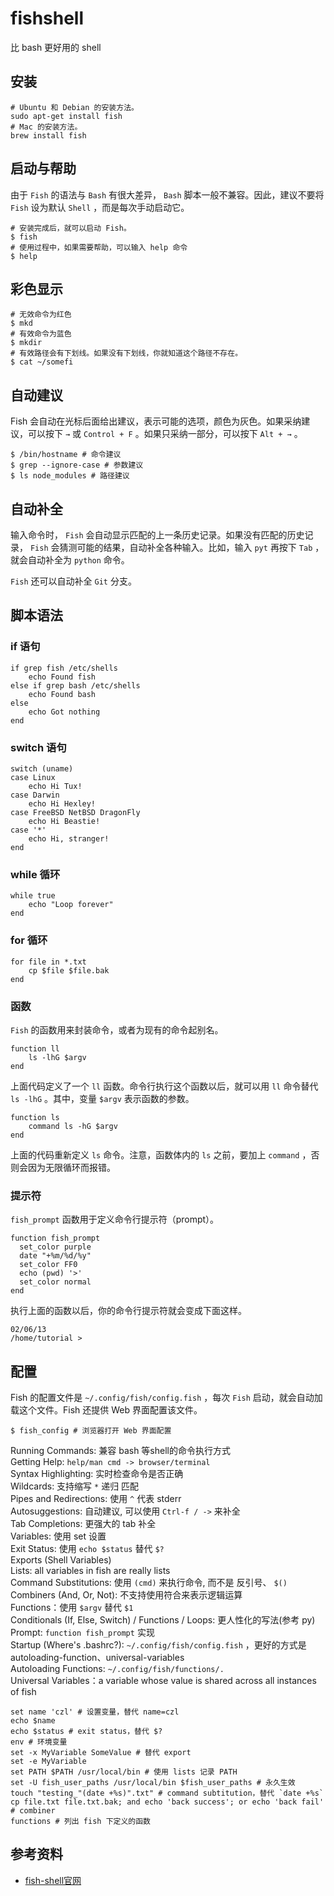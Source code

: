 #  fishshell

比 bash 更好用的 shell

##  安装

    
    
    # Ubuntu 和 Debian 的安装方法。
    sudo apt-get install fish
    # Mac 的安装方法。
    brew install fish
    

##  启动与帮助

由于 ` Fish ` 的语法与 ` Bash ` 有很大差异， ` Bash ` 脚本一般不兼容。因此，建议不要将 ` Fish ` 设为默认 `
Shell ` ，而是每次手动启动它。

    
    
    # 安装完成后，就可以启动 Fish。
    $ fish
    # 使用过程中，如果需要帮助，可以输入 help 命令
    $ help
    

##  彩色显示

    
    
    # 无效命令为红色
    $ mkd
    # 有效命令为蓝色
    $ mkdir
    # 有效路径会有下划线。如果没有下划线，你就知道这个路径不存在。
    $ cat ~/somefi 
    

##  自动建议

Fish 会自动在光标后面给出建议，表示可能的选项，颜色为灰色。如果采纳建议，可以按下 ` → ` 或 ` Control + F `
。如果只采纳一部分，可以按下 ` Alt + → ` 。

    
    
    $ /bin/hostname # 命令建议
    $ grep --ignore-case # 参数建议
    $ ls node_modules # 路径建议
    

##  自动补全

输入命令时， ` Fish ` 会自动显示匹配的上一条历史记录。如果没有匹配的历史记录， ` Fish ` 会猜测可能的结果，自动补全各种输入。比如，输入
` pyt ` 再按下 ` Tab ` ，就会自动补全为 ` python ` 命令。

` Fish ` 还可以自动补全 ` Git ` 分支。

##  脚本语法

###  if 语句

    
    
    if grep fish /etc/shells
        echo Found fish
    else if grep bash /etc/shells
        echo Found bash
    else
        echo Got nothing
    end
    

###  switch 语句

    
    
    switch (uname)
    case Linux
        echo Hi Tux!
    case Darwin
        echo Hi Hexley!
    case FreeBSD NetBSD DragonFly
        echo Hi Beastie!
    case '*'
        echo Hi, stranger!
    end
    

###  while 循环

    
    
    while true
        echo "Loop forever"
    end
    

###  for 循环

    
    
    for file in *.txt
        cp $file $file.bak
    end
    

###  函数

` Fish ` 的函数用来封装命令，或者为现有的命令起别名。

    
    
    function ll
        ls -lhG $argv
    end
    

上面代码定义了一个 ` ll ` 函数。命令行执行这个函数以后，就可以用 ` ll ` 命令替代 ` ls -lhG ` 。其中，变量 ` $argv `
表示函数的参数。

    
    
    function ls
        command ls -hG $argv
    end
    

上面的代码重新定义 ` ls ` 命令。注意，函数体内的 ` ls ` 之前，要加上 ` command ` ，否则会因为无限循环而报错。

###  提示符

` fish_prompt ` 函数用于定义命令行提示符（prompt）。

    
    
    function fish_prompt
      set_color purple
      date "+%m/%d/%y"
      set_color FF0
      echo (pwd) '>'
      set_color normal
    end
    

执行上面的函数以后，你的命令行提示符就会变成下面这样。

    
    
    02/06/13
    /home/tutorial > 
    

##  配置

Fish 的配置文件是 ` ~/.config/fish/config.fish ` ，每次 ` Fish ` 启动，就会自动加载这个文件。Fish 还提供
Web 界面配置该文件。

    
    
    $ fish_config # 浏览器打开 Web 界面配置
    

Running Commands: 兼容 bash 等shell的命令执行方式  
Getting Help: ` help/man cmd -> browser/terminal `  
Syntax Highlighting: 实时检查命令是否正确  
Wildcards: 支持缩写 ` * ` 递归 匹配  
Pipes and Redirections: 使用 ` ^ ` 代表 stderr  
Autosuggestions: 自动建议, 可以使用 ` Ctrl-f / -> ` 来补全  
Tab Completions: 更强大的 tab 补全  
Variables: 使用 set 设置  
Exit Status: 使用 ` echo $status ` 替代 ` $? `  
Exports (Shell Variables)  
Lists: all variables in fish are really lists  
Command Substitutions: 使用 ` (cmd) ` 来执行命令, 而不是 反引号、 ` $() `  
Combiners (And, Or, Not): 不支持使用符合来表示逻辑运算  
Functions：使用 ` $argv ` 替代 ` $1 `  
Conditionals (If, Else, Switch) / Functions / Loops: 更人性化的写法(参考 py)  
Prompt: ` function fish_prompt ` 实现  
Startup (Where's .bashrc?): ` ~/.config/fish/config.fish ` ，更好的方式是
autoloading-function、universal-variables  
Autoloading Functions: ` ~/.config/fish/functions/. `  
Universal Variables：a variable whose value is shared across all instances of
fish

    
    
    set name 'czl' # 设置变量，替代 name=czl
    echo $name
    echo $status # exit status，替代 $?
    env # 环境变量
    set -x MyVariable SomeValue # 替代 export
    set -e MyVariable
    set PATH $PATH /usr/local/bin # 使用 lists 记录 PATH
    set -U fish_user_paths /usr/local/bin $fish_user_paths # 永久生效
    touch "testing_"(date +%s)".txt" # command subtitution，替代 `date +%s`
    cp file.txt file.txt.bak; and echo 'back success'; or echo 'back fail' # combiner
    functions # 列出 fish 下定义的函数
    

##  参考资料

  * [ fish-shell官网 ](http://fishshell.com)

